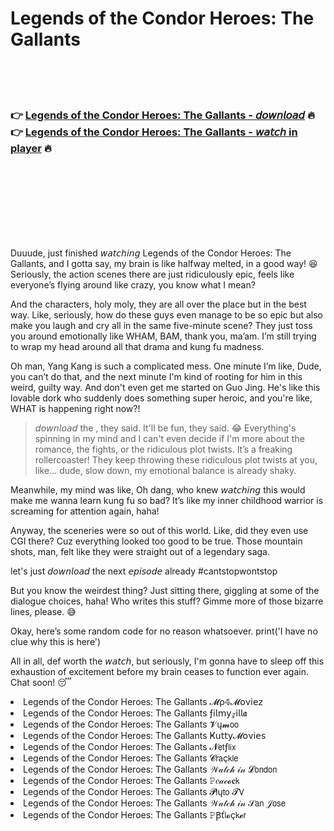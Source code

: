 <h1>Legends of the Condor Heroes: The Gallants</h1>

<br><br><br>

<h3>👉 <a href="https://Dereks-snorenevbhag1986.github.io/qlfzkckufw/">Legends of the Condor Heroes: The Gallants - 𝘥𝘰𝘸𝘯𝘭𝘰𝘢𝘥</a> 🔥<br>
👉 <a href="https://Dereks-snorenevbhag1986.github.io/qlfzkckufw/">Legends of the Condor Heroes: The Gallants - 𝘸𝘢𝘵𝘤𝘩 in player</a> 🔥
</h3>



<br><br><br><br><br><br><br>


Duuude, just finished 𝘸𝘢𝘵𝘤𝘩𝘪𝘯𝘨 Legends of the Condor Heroes: The Gallants, and I gotta say, my brain is like halfway melted, in a good way! 😆 Seriously, the action scenes there are just ridiculously epic, feels like everyone’s flying around like crazy, you know what I mean?  

And the characters, holy moly, they are all over the place but in the best way. Like, seriously, how do these guys even manage to be so epic but also make you laugh and cry all in the same five-minute scene? They just toss you around emotionally like WHAM, BAM, thank you, ma’am. I’m still trying to wrap my head around all that drama and kung fu madness.

Oh man, Yang Kang is such a complicated mess. One minute I’m like, Dude, you can’t do that, and the next minute I'm kind of rooting for him in this weird, guilty way. And don't even get me started on Guo Jing. He's like this lovable dork who suddenly does something super heroic, and you're like, WHAT is happening right now?!

> 𝘥𝘰𝘸𝘯𝘭𝘰𝘢𝘥 the  , they said. It'll be fun, they said. 😂 Everything's spinning in my mind and I can't even decide if I'm more about the romance, the fights, or the ridiculous plot twists. It’s a freaking rollercoaster! They keep throwing these ridiculous plot twists at you, like… dude, slow down, my emotional balance is already shaky.

Meanwhile, my mind was like, Oh dang, who knew 𝘸𝘢𝘵𝘤𝘩𝘪𝘯𝘨 this   would make me wanna learn kung fu so bad? It’s like my inner childhood warrior is screaming for attention again, haha!

Anyway, the sceneries were so out of this world. Like, did they even use CGI there? Cuz everything looked too good to be true. Those mountain shots, man, felt like they were straight out of a legendary saga. 

let's just 𝘥𝘰𝘸𝘯𝘭𝘰𝘢𝘥 the next 𝘦𝘱𝘪𝘴𝘰𝘥𝘦 already #cantstopwontstop

But you know the weirdest thing? Just sitting there, giggling at some of the dialogue choices, haha! Who writes this stuff? Gimme more of those bizarre lines, please. 😅

Okay, here’s some random code for no reason whatsoever. print('I have no clue why this is here')

All in all, def worth the 𝘸𝘢𝘵𝘤𝘩, but seriously, I'm gonna have to sleep off this exhaustion of excitement before my brain ceases to function ever again. Chat soon! 😴

<li>Legends of the Condor Heroes: The Gallants 𝓜ρ𝟜𝓜𝗈ν𝗂𝖾𝗓</li>
<li>Legends of the Condor Heroes: The Gallants ƒ𝗂𝗅𝗆𝗒𝓏𝗂𝗅𝗅𝖆</li>
<li>Legends of the Condor Heroes: The Gallants 𝓥ų𝓶𝗈𝗈</li>
<li>Legends of the Condor Heroes: The Gallants Ҝ𝗎𝗍𝗍𝗒𝓜𝗈ν𝗂𝖾𝗌</li>
<li>Legends of the Condor Heroes: The Gallants 𝓝𝖾𝗍ƒ𝗅𝗂𝗑</li>
<li>Legends of the Condor Heroes: The Gallants 𝓒𝗋𝖺ç𝗄𝗅𝖾</li>
<li>Legends of the Condor Heroes: The Gallants 𝒲𝒶𝓉𝒸𝒽 𝒾𝓃 𝓛𝗈𝗇𝖽𝗈𝗇</li>
<li>Legends of the Condor Heroes: The Gallants 𝙿𝑒𝒶𝒸𝓸𝐜𝗄</li>
<li>Legends of the Condor Heroes: The Gallants 𝓟𝗅ų𝗍𝗈 𝓣𝖵</li>
<li>Legends of the Condor Heroes: The Gallants 𝒲𝒶𝓉𝒸𝒽 𝒾𝓃 𝒮𝖺𝗇 𝒥𝗈𝗌𝖾</li>
<li>Legends of the Condor Heroes: The Gallants 𝙿Ꞵť𝗅𝓸ç𝗄𝓮𝗋</li>
